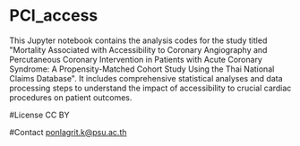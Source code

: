 # PCI_access

This Jupyter notebook contains the analysis codes for the study titled "Mortality Associated with Accessibility to Coronary Angiography and Percutaneous Coronary Intervention in Patients with Acute Coronary Syndrome: A Propensity-Matched Cohort Study Using the Thai National Claims Database". It includes comprehensive statistical analyses and data processing steps to understand the impact of accessibility to crucial cardiac procedures on patient outcomes.

#License
CC BY

#Contact
ponlagrit.k@psu.ac.th
